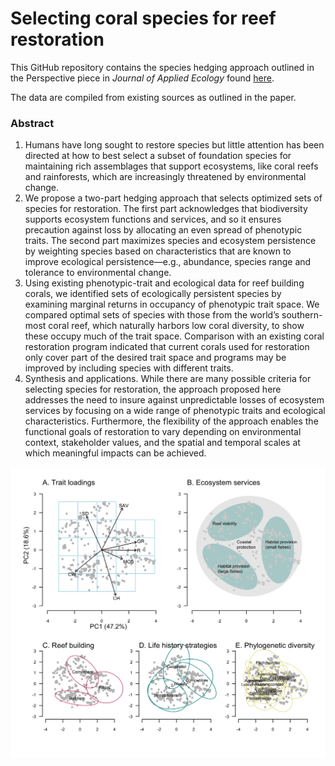 # Selecting coral species for reef restoration

This GitHub repository contains the species hedging approach outlined in the Perspective piece in *Journal of Applied Ecology* found [here](https://doi.org/?).

The data are compiled from existing sources as outlined in the paper. 

### Abstract

1. Humans have long sought to restore species but little attention has been directed at how to best select a subset of foundation species for maintaining rich assemblages that support ecosystems, like coral reefs and rainforests, which are increasingly threatened by environmental change. 
2. We propose a two-part hedging approach that selects optimized sets of species for restoration. The first part acknowledges that biodiversity supports ecosystem functions and services, and so it ensures precaution against loss by allocating an even spread of phenotypic traits. The second part maximizes species and ecosystem persistence by weighting species based on characteristics that are known to improve ecological persistence—e.g., abundance, species range and tolerance to environmental change.
3. Using existing phenotypic-trait and ecological data for reef building corals, we identified sets of ecologically persistent species by examining marginal returns in occupancy of phenotypic trait space. We compared optimal sets of species with those from the world’s southern-most coral reef, which naturally harbors low coral diversity, to show these occupy much of the trait space. Comparison with an existing coral restoration program indicated that current corals used for restoration only cover part of the desired trait space and programs may be improved by including species with different traits.
4. Synthesis and applications. While there are many possible criteria for selecting species for restoration, the approach proposed here addresses the need to insure against unpredictable losses of ecosystem services by focusing on a wide range of phenotypic traits and ecological characteristics. Furthermore, the flexibility of the approach enables the functional goals of restoration to vary depending on environmental context, stakeholder values, and the spatial and temporal scales at which meaningful impacts can be achieved. 

![figs/fig_1.png](figs/fig_1.png)
